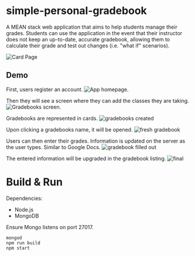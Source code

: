 # simple-personal-gradebook

A MEAN stack web application that aims to help students manage their grades. Students can use the application in the event that their instructor does not keep an up-to-date, accurate gradebook, allowing them to calculate their grade and test out changes (i.e. "what if" scenarios).

![Card Page](https://i.imgur.com/dsYjz3W.png)

## Demo

First, users register an account.
![App homepage.](https://user-images.githubusercontent.com/9027551/109595776-244b1f80-7ae3-11eb-82ca-624eff6386a4.png)

Then they will see a screen where they can add the classes they are taking.
![Gradebooks screen.](https://user-images.githubusercontent.com/9027551/109596238-d682e700-7ae3-11eb-9fe5-f934962ac4ed.png)

Gradebooks are represented in cards.
![gradebooks created](https://user-images.githubusercontent.com/9027551/109596261-e0a4e580-7ae3-11eb-800e-896a76d32db1.png)

Upon clicking a gradebooks name, it will be opened.
![fresh gradebook](https://user-images.githubusercontent.com/9027551/109596284-f1edf200-7ae3-11eb-8449-4acde86d7b32.png)

Users can then enter their grades. Information is updated on the server as the user types. Similar to Google Docs.
![gradebook filled out](https://user-images.githubusercontent.com/9027551/109596314-0205d180-7ae4-11eb-9364-d4c95cbc034e.png)

The entered information will be upgraded in the gradebook listing.
![final](https://user-images.githubusercontent.com/9027551/109596325-06ca8580-7ae4-11eb-8c44-10ddd9e87209.png)


# Build & Run

Dependencies:
* Node.js
* MongoDB

Ensure Mongo listens on port 27017.

```
mongod
npm run build
npm start
```
